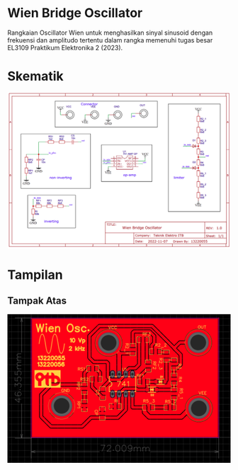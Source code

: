 # Wien Bridge Oscillator

Rangkaian Oscillator Wien untuk menghasilkan sinyal sinusoid dengan frekuensi dan amplitudo tertentu dalam rangka memenuhi tugas besar EL3109 Praktikum Elektronika 2 (2023).

# Skematik

![skematik](./img/sch.png)

# Tampilan

## Tampak Atas

![top view](./img/top-view.png)
